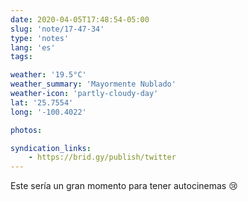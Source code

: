 ```yaml
---
date: 2020-04-05T17:48:54-05:00
slug: 'note/17-47-34'
type: 'notes'
lang: 'es'
tags:

weather: '19.5°C'
weather_summary: 'Mayormente Nublado'
weather-icon: 'partly-cloudy-day'
lat: '25.7554'
long: '-100.4022'

photos:

syndication_links:
    - https://brid.gy/publish/twitter
---
```

Este sería un gran momento para tener autocinemas 😢